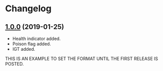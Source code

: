 # Changelog

## [1.0.0](https://drive.google.com) (2019-01-25)
* Health indicator added.
* Poison flag added.
* IGT added.

THIS IS AN EXAMPLE TO SET THE FORMAT UNTIL THE FIRST RELEASE IS POSTED.
